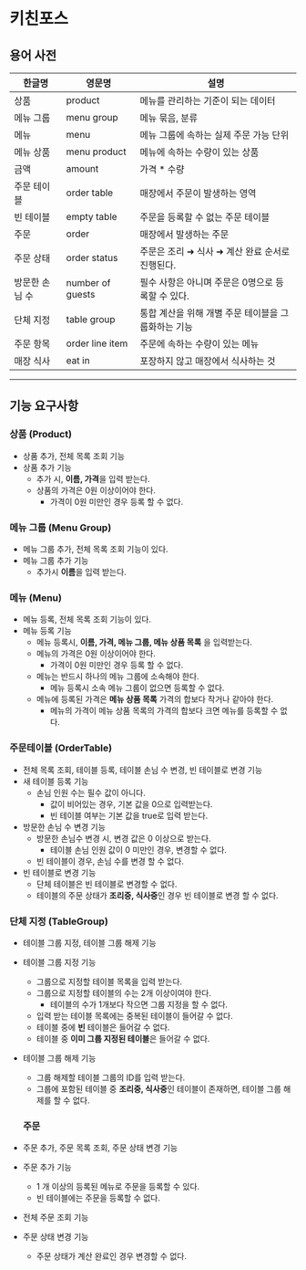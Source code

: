 # 키친포스
## 용어 사전

| 한글명 | 영문명 | 설명 |
| --- | --- | --- |
| 상품 | product | 메뉴를 관리하는 기준이 되는 데이터 |
| 메뉴 그룹 | menu group | 메뉴 묶음, 분류 |
| 메뉴 | menu | 메뉴 그룹에 속하는 실제 주문 가능 단위 |
| 메뉴 상품 | menu product | 메뉴에 속하는 수량이 있는 상품 |
| 금액 | amount | 가격 * 수량 |
| 주문 테이블 | order table | 매장에서 주문이 발생하는 영역 |
| 빈 테이블 | empty table | 주문을 등록할 수 없는 주문 테이블 |
| 주문 | order | 매장에서 발생하는 주문 |
| 주문 상태 | order status | 주문은 조리 ➜ 식사 ➜ 계산 완료 순서로 진행된다. |
| 방문한 손님 수 | number of guests | 필수 사항은 아니며 주문은 0명으로 등록할 수 있다. |
| 단체 지정 | table group | 통합 계산을 위해 개별 주문 테이블을 그룹화하는 기능 |
| 주문 항목 | order line item | 주문에 속하는 수량이 있는 메뉴 |
| 매장 식사 | eat in | 포장하지 않고 매장에서 식사하는 것 |
---

## 기능 요구사항 
### 상품 (Product)
- 상품 추가, 전체 목록 조회 기능
- 상품 추가 기능
  - 추가 시, **이름, 가격**을 입력 받는다.
  - 상품의 가격은 0원 이상이어야 한다. 
    - 가격이 0원 미만인 경우 등록 할 수 없다.

### 메뉴 그룹 (Menu Group)
- 메뉴 그룹 추가, 전체 목록 조회 기능이 있다.
- 메뉴 그룹 추가 기능
  - 추가시 **이름**을 입력 받는다.

### 메뉴 (Menu)
- 메뉴 등록, 전체 목록 조회 기능이 있다.
- 메뉴 등록 기능
  - 메뉴 등록시, **이름, 가격, 메뉴 그룹, 메뉴 상품 목록** 을 입력받는다.
  - 메뉴의 가격은 0원 이상이어야 한다.
    - 가격이 0원 미만인 경우 등록 할 수 없다.
  - 메뉴는 반드시 하나의 메뉴 그룹에 소속해야 한다.
    - 메뉴 등록시 소속 메뉴 그룹이 없으면 등록할 수 없다.
  - 메뉴에 등록된 가격은 **메뉴 상품 목록** 가격의 합보다 작거나 같아야 한다. 
    - 메뉴의 가격이 메뉴 상품 목록의 가격의 합보다 크면 메뉴를 등록할 수 없다. 

### 주문테이블 (OrderTable)
- 전체 목록 조회, 테이블 등록, 테이블 손님 수 변경, 빈 테이블로 변경 기능
- 새 테이블 등록 기능
  - 손님 인원 수는 필수 값이 아니다. 
    - 값이 비어있는 경우, 기본 값을 0으로 입력받는다.
    - 빈 테이블 여부는 기본 값을 true로 입력 받는다.
- 방문한 손님 수 변경 기능
  - 방문한 손님수 변경 시, 변경 값은 0 이상으로 받는다.
    - 테이블 손님 인원 값이 0 미만인 경우, 변경할 수 없다.
  - 빈 테이블이 경우, 손님 수를 변경 할 수 없다. 
- 빈 테이블로 변경 기능
  - 단체 테이블은 빈 테이블로 변경할 수 없다. 
  - 테이블의 주문 상태가 **조리중, 식사중**인 경우 빈 테이블로 변경 할 수 없다.

### 단체 지정 (TableGroup)
- 테이블 그룹 지정, 테이블 그룹 해제 기능 
- 테이블 그룹 지정 기능 
  - 그룹으로 지정할 테이블 목록을 입력 받는다.
  - 그룹으로 지정할 테이블의 수는 2개 이상이여야 한다. 
    - 테이블의 수가 1개보다 작으면 그룹 지정을 할 수 없다. 
  - 입력 받는 테이블 목록에는 중복된 테이블이 들어갈 수 없다.
  - 테이블 중에 **빈** 테이블은 들어갈 수 없다. 
  - 테이블 중 **이미 그룹 지정된 테이블**은 들어갈 수 없다. 
- 테이블 그룹 해제 기능
  - 그룹 해제할 테이블 그룹의 ID를 입력 받는다.
  - 그룹에 포함된 테이블 중 **조리중, 식사중**인 테이블이 존재하면, 테이블 그룹 해제를 할 수 없다.
  
  ### 주문
 - 주문 추가, 주문 목록 조회, 주문 상태 변경 기능
 - 주문 추가 기능
    - 1 개 이상의 등록된 메뉴로 주문을 등록할 수 있다.
    - 빈 테이블에는 주문을 등록할 수 없다.
 - 전체 주문 조회 기능
 - 주문 상태 변경 기능
    - 주문 상태가 계산 완료인 경우 변경할 수 없다.